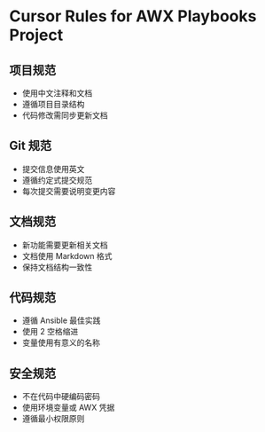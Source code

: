 # Cursor Rules for AWX Playbooks Project

## 项目规范
- 使用中文注释和文档
- 遵循项目目录结构
- 代码修改需同步更新文档

## Git 规范
- 提交信息使用英文
- 遵循约定式提交规范
- 每次提交需要说明变更内容

## 文档规范
- 新功能需要更新相关文档
- 文档使用 Markdown 格式
- 保持文档结构一致性

## 代码规范
- 遵循 Ansible 最佳实践
- 使用 2 空格缩进
- 变量使用有意义的名称

## 安全规范
- 不在代码中硬编码密码
- 使用环境变量或 AWX 凭据
- 遵循最小权限原则 